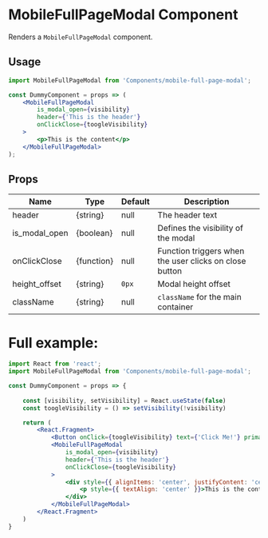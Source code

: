 # MobileFullPageModal Component

Renders a `MobileFullPageModal` component.


## Usage

```jsx
import MobileFullPageModal from 'Components/mobile-full-page-modal';

const DummyComponent = props => (
    <MobileFullPageModal
        is_modal_open={visibility}
        header={'This is the header'}
        onClickClose={toogleVisibility}
    >
        <p>This is the content</p>
    </MobileFullPageModal>
);
```

## Props


| Name            | Type        | Default     | Description                                             |
| --------------- | ----------- | ----------- | ------------------------------------------------------- |
| header          | {string}    | null        | The header text                                         |
| is\_modal\_open | {boolean}   | null        | Defines the visibility of the modal                     |
| onClickClose    | {function}  | null        | Function triggers when the user clicks on close button  |
| height_offset   | {string}    | `0px`       | Modal height offset                                     |
| className       | {string}    | null        | `className` for the main container                      |


# Full example:

```jsx
import React from 'react';
import MobileFullPageModal from 'Components/mobile-full-page-modal';

const DummyComponent = props => {
    
    const [visibility, setVisibility] = React.useState(false)
    const toogleVisibility = () => setVisibility(!visibility)

    return (
        <React.Fragment>
            <Button onClick={toogleVisibility} text={'Click Me!'} primary medium />
            <MobileFullPageModal
                is_modal_open={visibility}
                header={'This is the header'}
                onClickClose={toogleVisibility}
            >
                <div style={{ alignItems: 'center', justifyContent: 'center', width: '100%', height: '100%', display: 'flex' }}>
                    <p style={{ textAlign: 'center' }}>This is the content</p>
                </div>
            </MobileFullPageModal>
        </React.Fragment>
    )
}
```